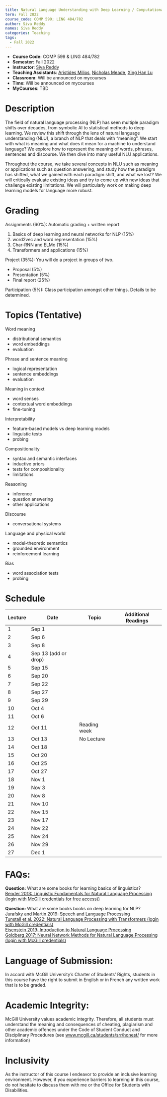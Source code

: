 ```yaml
---
title: Natural Language Understanding with Deep Learning / Computational Semantics
term: Fall 2022
course_code: COMP 599; LING 484/782
author: Siva Reddy
names: Siva Reddy
categories: Teaching
tags:
  - Fall 2022
---
```


* **Course Code:** COMP 599 & LING 484/782
* **Semester:** Fall 2022
* **Instructor**: [Siva Reddy](https://sivareddy.in/)
* **Teaching Assistants**: [Aristides Milios](http://atmilios.com/), [Nicholas Meade](https://ncmeade.github.io/), [Xing Han Lu](https://xinghanlu.com/)
* **Classroom**: Will be announced on mycourses
* **Time**: Will be announced on mycourses
* **MyCourses**: TBD

# Description

The field of natural language processing (NLP) has seen multiple paradigm shifts over decades, from symbolic AI to statistical methods to deep learning. We review this shift through the lens of natural language understanding (NLU), a branch of NLP that deals with “meaning”. We start with what is meaning and what does it mean for a machine to understand language? We explore how to represent the meaning of words, phrases, sentences and discourse. We then dive into many useful NLU applications. 

Throughout the course, we take several concepts in NLU such as meaning or applications such as question answering, and study how the paradigm has shifted, what we gained with each paradigm shift, and what we lost? We will critically evaluate existing ideas and try to come up with new ideas that challenge existing limitations. We will particularly work on making deep learning models for language more robust.

# Grading

Assignments (60%): Automatic grading + written report
1. Basics of deep learning and neural networks for NLP (15%)
2. word2vec and word representation (15%)
3. Char-RNN and ELMo (15%)
4. Transformers and applications (15%)

Project (35%): You will do a project in groups of two.
* Proposal (5%)
* Presentation (5%)
* Final report (25%)

Participation (5%): Class participation amongst other things. Details to be determined.

# Topics (Tentative)

Word meaning
* distributional semantics
* word embeddings
* evaluation

Phrase and sentence meaning
* logical representation
* sentence embeddings
* evaluation

Meaning in context
* word senses
* contextual word embeddings
* fine-tuning

Interpretability
* feature-based models vs deep learning models
* linguistic tests
* probing

Compositionality
* syntax and semantic interfaces
* inductive priors
* tests for compositionality
* limitations

Reasoning
* inference
* question answering
* other applications

Discourse
* conversational systems

Language and physical world
* model-theoretic semantics
* grounded environment
* reinforcement learning

Bias
* word association tests
* probing


# Schedule

| Lecture | Date                 | Topic        | Additional Readings |
| ------- | -------------------- | ------------ | ------------------- |
| 1       | Sep 1                |              |                     |
| 2       | Sep 6                |              |                     |
| 3       | Sep 8                |              |                     |
| 4       | Sep 13 (add or drop) |              |                     |
| 5       | Sep 15               |              |                     |
| 6       | Sep 20               |              |                     |
| 7       | Sep 22               |              |                     |
| 8       | Sep 27               |              |                     |
| 9       | Sep 29               |              |                     |
| 10      | Oct 4                |              |                     |
| 11      | Oct 6                |              |                     |
| 12      | Oct 11               | Reading week |                     |
| 13      | Oct 13               | No Lecture   |                     |
| 14      | Oct 18               |              |                     |
| 15      | Oct 20               |              |                     |
| 16      | Oct 25               |              |                     |
| 17      | Oct 27               |              |                     |
| 18      | Nov 1                |              |                     |
| 19      | Nov 3                |              |                     |
| 20      | Nov 8                |              |                     |
| 21      | Nov 10               |              |                     |
| 22      | Nov 15               |              |                     |
| 23      | Nov 17               |              |                     |
| 24      | Nov 22               |              |                     |
| 25      | Nov 24               |              |                     |
| 26      | Nov 29               |              |                     |
| 27      | Dec 1                |              |                     |


# FAQs:

**Question:** What are some books for learning basics of linguistics?  
[Bender 2013: Linguistic Fundamentals for Natural Language Processing (login with McGill credentials for free access)](https://mcgill.on.worldcat.org/oclc/853273078))  

**Question:** What are some books books on deep learning for NLP?  
[Jurafsky and Martin 2019: Speech and Language Processing](https://web.stanford.edu/~jurafsky/slp3/)  
[Tunstall et al. 2022: Natural Language Processing with Transformers (login with McGill credentials)](
https://mcgill.on.worldcat.org/oclc/1321899597)  
[Eisenstein 2019: Introduction to Natural Language Processing](https://github.com/jacobeisenstein/gt-nlp-class/blob/master/notes/eisenstein-nlp-notes.pdf)  
[Goldberg 2017: Neural Network Methods for Natural Language Processing (login with McGill credentials)](https://mcgill.on.worldcat.org/oclc/982699889)  

# Language of Submission:
In accord with McGill University’s Charter of Students’ Rights, students in this course have the right to submit in English or in French any written work that is to be graded. 

# Academic Integrity:
McGill University values academic integrity. Therefore, all students must understand the meaning and consequences of cheating, plagiarism and other academic offences under the Code of Student Conduct and Disciplinary Procedures (see www.mcgill.ca/students/srr/honest/ for more information)

# Inclusivity
As the instructor of this course I endeavor to provide an inclusive learning environment. However, if you experience barriers to learning in this course, do not hesitate to discuss them with me or the Office for Students with Disabilities.

